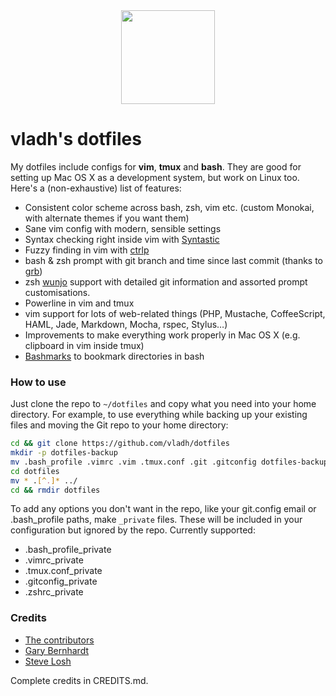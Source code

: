 <div align="center">
  <img src="http://vladh.net/assets/images/projects/dotfiles.png" width="150" height="150">
</div>

# vladh's dotfiles

My dotfiles include configs for **vim**, **tmux** and **bash**. They are good for setting up Mac OS X as a development system, but work on Linux too. Here's a (non-exhaustive) list of features:

* Consistent color scheme across bash, zsh, vim etc. (custom Monokai, with alternate themes if you want them)
* Sane vim config with modern, sensible settings
* Syntax checking right inside vim with [Syntastic](https://github.com/scrooloose/syntastic)
* Fuzzy finding in vim with [ctrlp](https://github.com/kien/ctrlp.vim)
* bash & zsh prompt with git branch and time since last commit (thanks to [grb](https://github.com/garybernhardt))
* zsh [wunjo](http://www.wunjo.org/zsh-git/) support with detailed git information and assorted prompt customisations.
* Powerline in vim and tmux
* vim support for lots of web-related things (PHP, Mustache, CoffeeScript, HAML, Jade, Markdown, Mocha, rspec, Stylus…)
* Improvements to make everything work properly in Mac OS X (e.g. clipboard in vim inside tmux)
* [Bashmarks](https://github.com/huyng/bashmarks) to bookmark directories in bash

### How to use
Just clone the repo to `~/dotfiles` and copy what you need into your home directory. For example, to use everything while backing up your existing files and moving the Git repo to your home directory:

```bash
cd && git clone https://github.com/vladh/dotfiles
mkdir -p dotfiles-backup
mv .bash_profile .vimrc .vim .tmux.conf .git .gitconfig dotfiles-backup/
cd dotfiles
mv * .[^.]* ../
cd && rmdir dotfiles
```

To add any options you don't want in the repo, like your git.config email or .bash\_profile paths, make `_private` files. These will be included in your configuration but ignored by the repo. Currently supported:

* .bash_profile_private
* .vimrc_private
* .tmux.conf_private
* .gitconfig_private
* .zshrc_private

### Credits

* [The contributors](https://github.com/vladh/dotfiles/graphs/contributors)
* [Gary Bernhardt](https://github.com/garybernhardt)
* [Steve Losh](http://stevelosh.com/)

Complete credits in CREDITS.md.
